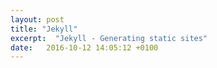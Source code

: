 ```yaml
---
layout: post
title: "Jekyll"
excerpt:  "Jekyll - Generating static sites"
date:   2016-10-12 14:05:12 +0100
---
```

